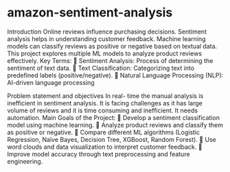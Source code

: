 # amazon-sentiment-analysis
Introduction 
Online reviews influence purchasing decisions. 
Sentiment analysis helps in understanding customer feedback. 
Machine learning models can classify reviews as positive or negative based on textual data. 
This project explores multiple ML models to analyze product reviews effectively. 
Key Terms: 
 Sentiment Analysis: Process of determining the sentiment of text data. 
 Text Classification: Categorizing text into predefined labels (positive/negative). 
 Natural Language Processing (NLP): AI-driven language processing 
 
Problem statement and objectives 
In real- time the manual analysis is inefficient in sentiment analysis. It is facing challenges as 
it has large volume of reviews and it is time consuming and inefficient.  It needs automation. 
Main Goals of the Project: 
 Develop a sentiment classification model using machine learning. 
 Analyze product reviews and classify them as positive or negative. 
 Compare different ML algorithms (Logistic Regression, Naïve Bayes, Decision Tree, 
XGBoost, Random Forest). 
 Use word clouds and data visualization to interpret customer feedback. 
 Improve model accuracy through text preprocessing and feature engineering.
